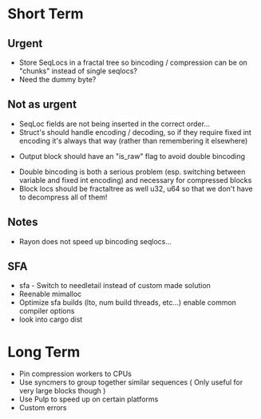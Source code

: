 # Short Term
## Urgent
- Store SeqLocs in a fractal tree so bincoding / compression can be on "chunks" instead of single seqlocs?
- Need the dummy byte?

## Not as urgent
- SeqLoc fields are not being inserted in the correct order...
- Struct's should handle encoding / decoding, so if they require fixed int encoding it's always that way (rather than remembering it elsewhere)
* Output block should have an "is_raw" flag to avoid double bincoding
- Double bincoding is both a serious problem (esp. switching between variable and fixed int encoding) and necessary for compressed blocks
- Block locs should be fractaltree as well u32, u64 so that we don't have to decompress all of them!

## Notes
- Rayon does not speed up bincoding seqlocs...


## SFA 
- sfa - Switch to needletail instead of custom made solution 
- Reenable mimalloc
- Optimize sfa builds (lto, num build threads, etc...) enable common compiler options
- look into cargo dist

# Long Term

* Pin compression workers to CPUs
* Use syncmers to group together similar sequences ( Only useful for very large blocks though )
* Use Pulp to speed up on certain platforms
* Custom errors